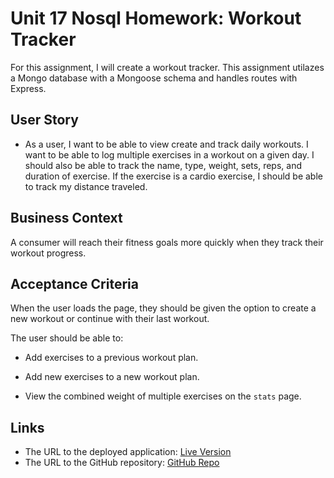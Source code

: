 # Unit 17 Nosql Homework: Workout Tracker

For this assignment, I will create a workout tracker. This assignment utilazes a Mongo database with a Mongoose schema and handles routes with Express.

## User Story

* As a user, I want to be able to view create and track daily workouts. I want to be able to log multiple exercises in a workout on a given day. I should also be able to track the name, type, weight, sets, reps, and duration of exercise. If the exercise is a cardio exercise, I should be able to track my distance traveled.

## Business Context

A consumer will reach their fitness goals more quickly when they track their workout progress.

## Acceptance Criteria

When the user loads the page, they should be given the option to create a new workout or continue with their last workout.

The user should be able to:

  * Add exercises to a previous workout plan.

  * Add new exercises to a new workout plan.

  * View the combined weight of multiple exercises on the `stats` page.


## Links

* The URL to the deployed application: [Live Version](https://workout-tracker011.herokuapp.com/)
* The URL to the GitHub repository: [GitHub Repo](https://github.com/dbreznay/Workout-Tracker/)
